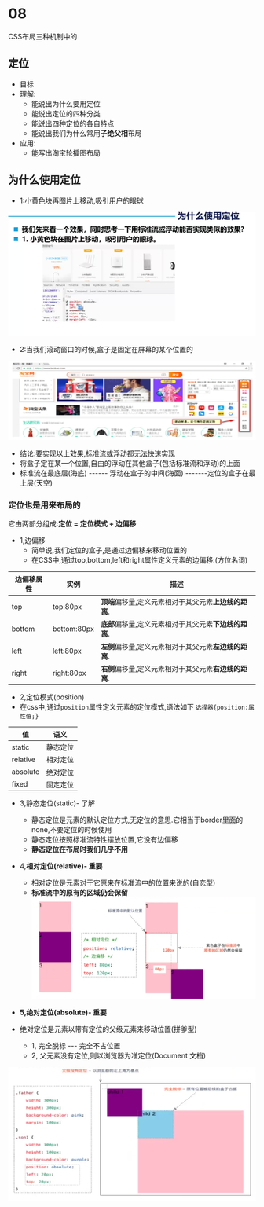 # 08
CSS布局三种机制中的
## 定位
+ 目标
+ 理解:
    + 能说出为什么要用定位
    + 能说出定位的四种分类
    + 能说出四种定位的各自特点
    + 能说出我们为什么常用**子绝父相**布局
+ 应用:
    + 能写出淘宝轮播图布局

## 为什么使用定位
+ 1:小黄色块再图片上移动,吸引用户的眼球

![](../img/%E5%AE%9A%E4%BD%8D.png)

+ 2:当我们滚动窗口的时候,盒子是固定在屏幕的某个位置的

![](../img/%E5%AE%9A%E4%BD%8D1.png)

+ 结论:要实现以上效果,标准流或浮动都无法快速实现
+ 将盒子定在某一个位置,自由的浮动在其他盒子(包括标准流和浮动)的上面
+ 标准流在最底层(海底) ------ 浮动在盒子的中间(海面) -------定位的盒子在最上层(天空)

### 定位也是用来布局的
它由两部分组成:**定位 = 定位模式 + 边偏移**
+ 1,边偏移 
    + 简单说,我们定位的盒子,是通过边偏移来移动位置的
    + 在CSS中,通过top,bottom,left和right属性定义元素的边偏移:(方位名词)

|边偏移属性|实例|描述|
|-|-|-|
|top|top:80px|**顶端**偏移量,定义元素相对于其父元素**上边线的距离**.|
|bottom|bottom:80px|**底部**偏移量,定义元素相对于其父元素**下边线的距离**.|
|left|left:80px|**左侧**偏移量,定义元素相对于其父元素**左边线的距离**.|
|right|right:80px|**右侧**偏移量,定义元素相对于其父元素**右边线的距离**.|

+ 2,定位模式(position)
+ 在css中,通过`position`属性定义元素的定位模式,语法如下
    `选择器{position:属性值;}`

|值|语义|
|-|-|
|static|静态定位
|relative|相对定位
|absolute|绝对定位
|fixed|固定定位

+ 3,静态定位(static)- 了解
    + 静态定位是元素的默认定位方式,无定位的意思.它相当于border里面的none,不要定位的时候使用
    + 静态定位按照标准流特性摆放位置,它没有边偏移
    + **静态定位在布局时我们几乎不用**

+ 4,**相对定位(relative)- 重要**
    + 相对定位是元素对于它原来在标准流中的位置来说的(自恋型)
    + **标准流中的原有的区域仍会保留**
![](../img/%E7%9B%B8%E5%AF%B9%E5%AE%9A%E4%BD%8D.png)

+ **5,绝对定位(absolute)- 重要**
+ 绝对定位是元素以带有定位的父级元素来移动位置(拼爹型)
    + 1, 完全脱标 --- 完全不占位置
    + 2, 父元素没有定位,则以浏览器为准定位(Document 文档)

![](../img/%E7%BB%9D%E5%AF%B9%E5%AE%9A%E4%BD%8D.png)